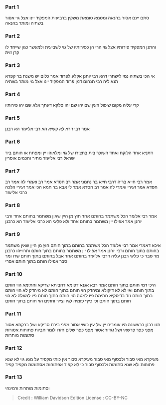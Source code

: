 
### Part 1
סתם יינם אסור בהנאה ומטמא טומאת משקין ברביעית המפקיד יינו אצל גוי אסור בשתיה ומותר בהנאה

### Part 2
והתנן המפקיד פירותיו אצל גוי הרי הן כפירותיו של גוי לשביעית ולמעשר כגון שייחד לו קרן זוית

### Part 3
אי הכי בשתיה נמי לישתרי דהא רבי יוחנן אקלע לפרוד אמר כלום יש משנת בר קפרא תנא ליה רבי תנחום דמן פרוד המפקיד יינו אצל גוי מותר בשתיה

### Part 4
קרי עליה מקום שיפול העץ שם יהו שם יהו סלקא דעתך אלא שם יהו פירותיו

### Part 5
אמר רבי זירא לא קשיא הא רבי אליעזר הא רבנן

### Part 6
דתניא אחד הלוקח ואחד השוכר בית בחצירו של גוי ומלאוהו יין ומפתח או חותם ביד ישראל רבי אליעזר מתיר וחכמים אוסרין

### Part 7
אמר רבי חייא בריה דרבי חייא בר נחמני אמר רב חסדא אמר רב ואמרי לה אמר רב חסדא אמר זעירי ואמרי לה אמר רב חסדא אמר לי אבא בר חמא הכי אמר זעירי הלכה כרבי אליעזר

### Part 8
אמר רבי אלעזר הכל משתמר בחותם אחד חוץ מן היין שאין משתמר בחותם אחד ורבי יוחנן אמר אפילו יין משתמר בחותם אחד ולא פליגי הא כרבי אליעזר הא כרבנן

### Part 9
איכא דאמרי אמר רבי אלעזר הכל משתמר בחותם בתוך חותם חוץ מן היין שאין משתמר בחותם בתוך חותם ורבי יוחנן אמר אפילו יין משתמר בחותם בתוך חותם ותרוייהו כרבנן מר סבר כי פליגי רבנן עליה דרבי אליעזר בחותם אחד אבל בחותם בתוך חותם שרו ומר סבר אפילו חותם בתוך חותם אסרי

### Part 10
היכי דמי חותם בתוך חותם אמר רבא אגנא דפומא דחביתא שריקא וחתימא הוי חותם בתוך חותם ואי לא לא דיקולא ומיהדק הוי חותם בתוך חותם לא מיהדק לא הוי חותם בתוך חותם נוד בדיסקיא חתימת פיו למטה הוי חותם בתוך חותם פיו למעלה לא הוי חותם בתוך חותם וכי כייף פומיה לגיו וצייר וחתים הוי חותם בתוך חותם

### Part 11
תנו רבנן בראשונה היו אומרים יין של עין כושי אסור מפני בירת סריקא ושל ברקתא אסור מפני כפר פרשאי ושל זגדור אסור מפני כפר שלים חזרו לומר חביות פתוחות אסורות סתומות מותרות

### Part 12
מעיקרא מאי סבור ולבסוף מאי סבור מעיקרא סבור אין כותי מקפיד על מגע גוי לא שנא פתוחות ולא שנא סתומות ולבסוף סבור כי לא קפיד אפתוחות אסתומות מקפיד קפיד

### Part 13
וסתומות מותרות ורמינהי

>Credit : William Davidson Edition
>License : CC-BY-NC